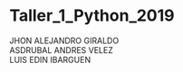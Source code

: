 # Taller_1_Python_2019

JHON ALEJANDRO GIRALDO <br>
ASDRUBAL ANDRES VELEZ <br>
LUIS EDIN IBARGUEN <br>

